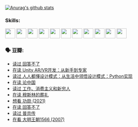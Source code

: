 
[![Anurag's github stats](https://github-readme-stats.vercel.app/api?username=w940853815)](https://github.com/anuraghazra/github-readme-stats)

### Skills:

<code><img height="32" src="https://cdn.jsdelivr.net/npm/simple-icons@v5/icons/python.svg"></code>
<code><img height="32" src="https://cdn.jsdelivr.net/npm/simple-icons@v5/icons/javascript.svg"></code>
<code><img height="32" src="https://cdn.jsdelivr.net/npm/simple-icons@v5/icons/django.svg"></code>
<code><img height="32" src="https://cdn.jsdelivr.net/npm/simple-icons@v5/icons/flask.svg"></code>
<code><img height="32" src="https://cdn.jsdelivr.net/npm/simple-icons@v5/icons/vuetify.svg"></code>
<code><img height="32" src="https://cdn.jsdelivr.net/npm/simple-icons@v5/icons/git.svg"></code>
<code><img height="32" src="https://cdn.jsdelivr.net/npm/simple-icons@v5/icons/docker.svg"></code>
<code><img height="32" src="https://cdn.jsdelivr.net/npm/simple-icons@v5/icons/postgresql.svg"></code>
<code><img height="32" src="https://cdn.jsdelivr.net/npm/simple-icons@v5/icons/elasticsearch.svg"></code>
<code><img height="32" src="https://cdn.jsdelivr.net/npm/simple-icons@v5/icons/macos.svg"></code>
<code><img height="32" src="https://cdn.jsdelivr.net/npm/simple-icons@v5/icons/linux.svg"></code>

### 🗣 豆瓣:

<!-- DOUBAN-ACTIVITIES:START -->
- [读过 回答不了](https://www.douban.com/people/136069238/status/3812155932/?_i=48527567)
- [在读 Unity AR/VR开发：从新手到专家](https://www.douban.com/people/136069238/status/3810864648/?_i=48527567)
- [读过 人人都懂设计模式：从生活中领悟设计模式：Python实现](https://www.douban.com/people/136069238/status/3806334005/?_i=48527567)
- [在读 论中国](https://www.douban.com/people/136069238/status/3805671678/?_i=48527567)
- [读过 工作、消费主义和新穷人](https://www.douban.com/people/136069238/status/3803834644/?_i=48527567)
- [在读 穆斯林的葬礼](https://www.douban.com/people/136069238/status/3802824932/?_i=48527567)
- [想看 功勋‎ (2021)](https://www.douban.com/people/136069238/status/3802127044/?_i=48527567)
- [在读 回答不了](https://www.douban.com/people/136069238/status/3802078489/?_i=48527567)
- [读过 普京传](https://www.douban.com/people/136069238/status/3802076688/?_i=48527567)
- [在看 大明王朝1566‎ (2007)](https://www.douban.com/people/136069238/status/3800275133/?_i=48527567)
<!-- DOUBAN-ACTIVITIES:END -->
<!--
**w940853815/w940853815** is a ✨ _special_ ✨ repository because its `README.md` (this file) appears on your GitHub profile.

Here are some ideas to get you started:

- 🔭 I’m currently working on ...
- 🌱 I’m currently learning ...
- 👯 I’m looking to collaborate on ...
- 🤔 I’m looking for help with ...
- 💬 Ask me about ...
- 📫 How to reach me: ...
- 😄 Pronouns: ...
- ⚡ Fun fact: ...
-->
